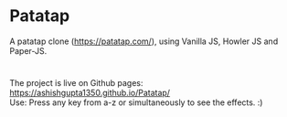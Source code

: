 # Patatap
A patatap clone (https://patatap.com/), using Vanilla JS, Howler JS and Paper-JS. 

#
The project is live on Github pages:
<br>
https://ashishgupta1350.github.io/Patatap/
<br>
Use:
Press any key from a-z or simultaneously to see the effects. :)
